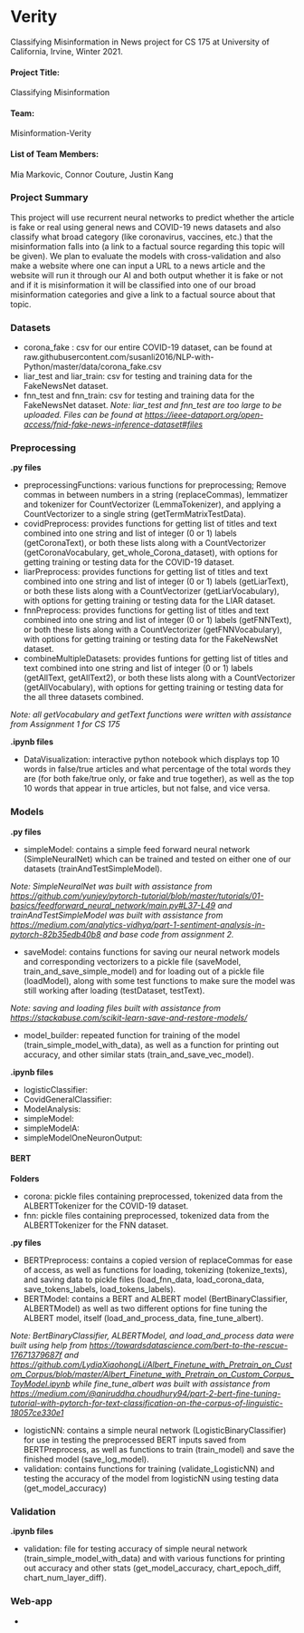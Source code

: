# Verity
Classifying Misinformation in News project for CS 175 at University of California, Irvine, Winter 2021.

#### Project Title: 
Classifying Misinformation

#### Team: 
Misinformation-Verity

#### List of Team Members: 
Mia Markovic, Connor Couture, Justin Kang

### Project Summary
This project will use recurrent neural networks to predict whether the article is fake or real using general news and COVID-19 news datasets and also classify what broad category (like coronavirus, vaccines, etc.) that the misinformation falls into (a link to a factual source regarding this topic will be given). We plan to evaluate the models with cross-validation and also make a website where one can input a URL to a news article and the website will run it through our AI and both output whether it is fake or not and if it is misinformation it will be classified into one of our broad misinformation categories and give a link to a factual source about that topic. 

### Datasets
 - corona_fake : csv for our entire COVID-19 dataset, can be found at raw.githubusercontent.com/susanli2016/NLP-with-Python/master/data/corona_fake.csv
 - liar_test and liar_train: csv for testing and training data for the FakeNewsNet dataset.
 - fnn_test and fnn_train: csv for testing and training data for the FakeNewsNet dataset.
*Note: liar_test and fnn_test are too large to be uploaded. Files can be found at https://ieee-dataport.org/open-access/fnid-fake-news-inference-dataset#files*

### Preprocessing
**.py files**
 - preprocessingFunctions: various functions for preprocessing; Remove commas in between numbers in a string (replaceCommas), lemmatizer and tokenizer for CountVectorizer (LemmaTokenizer), and applying a CountVectorizer to a single string (getTermMatrixTestData).
 - covidPreprocess: provides functions for getting list of titles and text combined into one string and list of integer (0 or 1) labels (getCoronaText), or both these lists along with a CountVectorizer (getCoronaVocabulary, get_whole_Corona_dataset), with options for getting training or testing data for the COVID-19 dataset.
 - liarPreprocess: provides functions for getting list of titles and text combined into one string and list of integer (0 or 1) labels (getLiarText), or both these lists along with a CountVectorizer (getLiarVocabulary), with options for getting training or testing data for the LIAR dataset.
 - fnnPreprocess: provides functions for getting list of titles and text combined into one string and list of integer (0 or 1) labels (getFNNText), or both these lists along with a CountVectorizer (getFNNVocabulary), with options for getting training or testing data for the FakeNewsNet dataset.
 - combineMultipleDatasets: provides funtions for getting list of titles and text combined into one string and list of integer (0 or 1) labels (getAllText, getAllText2), or both these lists along with a CountVectorizer (getAllVocabulary), with options for getting training or testing data for the all three datasets combined.

*Note: all getVocabulary and getText functions were written with assistance from Assignment 1 for CS 175*

**.ipynb files**
 - DataVisualization: interactive python notebook which displays top 10 words in false/true articles and what percentage of the total words they are (for both fake/true only, or fake and true together), as well as the top 10 words that appear in true articles, but not false, and vice versa.

### Models
**.py files**
 - simpleModel: contains a simple feed forward neural network (SimpleNeuralNet) which can be trained and tested on either one of our datasets (trainAndTestSimpleModel).

*Note: SimpleNeuralNet was built with assistance from https://github.com/yunjey/pytorch-tutorial/blob/master/tutorials/01-basics/feedforward_neural_network/main.py#L37-L49 and trainAndTestSimpleModel was built with assistance from https://medium.com/analytics-vidhya/part-1-sentiment-analysis-in-pytorch-82b35edb40b8 and base code from assignment 2.*
 - saveModel: contains functions for saving our neural network models and corresponding vectorizers to a pickle file (saveModel, train_and_save_simple_model) and for loading out of a pickle file (loadModel), along with some test functions to make sure the model was still working after loading (testDataset, testText).

*Note: saving and loading files built with assistance from https://stackabuse.com/scikit-learn-save-and-restore-models/*
 - model_builder: repeated function for training of the model (train_simple_model_with_data), as well as a function for printing out accuracy, and other similar stats (train_and_save_vec_model).

**.ipynb files**
 - logisticClassifier:
 - CovidGeneralClassifier:
 - ModelAnalysis:
 - simpleModel:
 - simpleModelA:
 - simpleModelOneNeuronOutput:
 #### BERT
 **Folders**
  - corona: pickle files containing preprocessed, tokenized data from the ALBERTTokenizer for the COVID-19 dataset.
  - fnn: pickle files containing preprocessed, tokenized data from the ALBERTTokenizer for the FNN dataset.
 
 **.py files**
  - BERTPreprocess: contains a copied version of replaceCommas for ease of access, as well as functions for loading, tokenizing (tokenize_texts), and saving data to pickle files (load_fnn_data, load_corona_data, save_tokens_labels, load_tokens_labels).
  - BERTModel: contains a BERT and ALBERT model (BertBinaryClassifier, ALBERTModel) as well as two different options for fine tuning the ALBERT model, itself (load_and_process_data, fine_tune_albert).

*Note: BertBinaryClassifier, ALBERTModel, and load_and_process data were built using help from https://towardsdatascience.com/bert-to-the-rescue-17671379687f and https://github.com/LydiaXiaohongLi/Albert_Finetune_with_Pretrain_on_Custom_Corpus/blob/master/Albert_Finetune_with_Pretrain_on_Custom_Corpus_ToyModel.ipynb while fine_tune_albert was built with assistance from https://medium.com/@aniruddha.choudhury94/part-2-bert-fine-tuning-tutorial-with-pytorch-for-text-classification-on-the-corpus-of-linguistic-18057ce330e1*
  - logisticNN: contains a simple neural network (LogisticBinaryClassifier) for use in testing the preprocessed BERT inputs saved from BERTPreprocess, as well as functions to train (train_model) and save the finished model (save_log_model).
  - validation: contains functions for training (validate_LogisticNN) and testing the accuracy of the model from logisticNN using testing data (get_model_accuracy)
 
 
### Validation
**.ipynb files**
 - validation: file for testing accuracy of simple neural network (train_simple_model_with_data) and with various functions for printing out accuracy and other stats (get_model_accuracy, chart_epoch_diff, chart_num_layer_diff).


### Web-app
 - 
 
